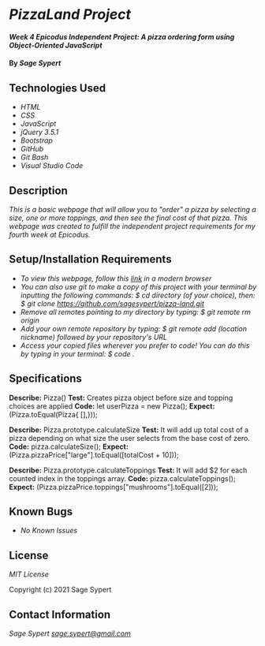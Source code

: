 # _PizzaLand Project_

#### _Week 4 Epicodus Independent Project: A pizza ordering form using Object-Oriented JavaScript_

#### By _Sage Sypert_

## Technologies Used

* _HTML_          
* _CSS_
* _JavaScript_
* _jQuery 3.5.1_
* _Bootstrap_
* _GitHub_
* _Git Bash_
* _Visual Studio Code_

## Description

_This is a basic webpage that will allow you to "order" a pizza by selecting a size, one or more toppings, and then see the final cost of that pizza. This webpage was created to fulfill the independent project requirements for my fourth week at Epicodus._

## Setup/Installation Requirements

* _To view this webpage, follow this [link](https://sagesypert.github.io/pizza-land/) in a modern browser_
* _You can also use git to make a copy of this project with your terminal by inputting the following commands:  $ cd directory (of your choice), then:  $ git clone https://github.com/sagesypert/pizza-land.git_
* _Remove all remotes pointing to my directory by typing:  $ git remote rm origin_
* _Add your own remote repository by typing:  $ git remote add (location nickname) followed by your repository's URL_
* _Access your copied files wherever you prefer to code! You can do this by typing in your terminal:  $ code ._

## Specifications

**Describe:** Pizza()
**Test:** Creates pizza object before size and topping choices are applied
**Code:** let userPizza = new Pizza();
**Expect:** (Pizza.toEqual(Pizza{ [],}));

**Describe:** Pizza.prototype.calculateSize
**Test:** It will add up total cost of a pizza depending on what size the user selects from the base cost of zero.
**Code:** pizza.calculateSize();
**Expect:** (Pizza.pizzaPrice["large"].toEqual([totalCost + 10]));

**Describe:** Pizza.prototype.calculateToppings
**Test:** It will add $2 for each counted index in the toppings array.
**Code:** pizza.calculateToppings();
**Expect:** (Pizza.pizzaPrice.toppings["mushrooms"].toEqual([2]));

## Known Bugs

* _No Known Issues_

## License

_MIT License_

Copyright (c) 2021 Sage Sypert

## Contact Information

_Sage Sypert <sage.sypert@gmail.com>_